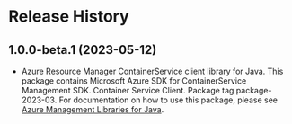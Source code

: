 # Release History

## 1.0.0-beta.1 (2023-05-12)

- Azure Resource Manager ContainerService client library for Java. This package contains Microsoft Azure SDK for ContainerService Management SDK. Container Service Client. Package tag package-2023-03. For documentation on how to use this package, please see [Azure Management Libraries for Java](https://aka.ms/azsdk/java/mgmt).
